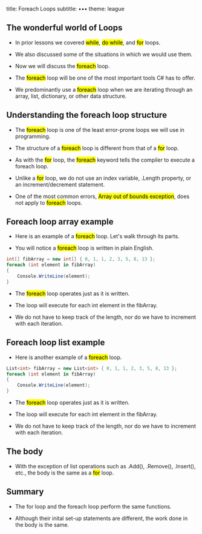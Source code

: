 title: Foreach Loops
subtitle: •••
theme: league

## The wonderful world of Loops

- In prior lessons we covered <mark>while</mark>, <mark>do while</mark>, and <mark>for</mark> loops.

- We also discussed some of the situations in which we would use them.

- Now we will discuss the <mark>foreach</mark> loop.

- The <mark>foreach</mark> loop will be one of the most important tools C# has to offer.

- We predominantly use a <mark>foreach</mark> loop when we are iterating through an array, list, dictionary, or other data structure.

## Understanding the foreach loop structure

- The <mark>foreach</mark> loop is one of the least error-prone loops we will use in programming.

- The structure of a <mark>foreach</mark> loop is different from that of a <mark>for</mark> loop.

- As with the <mark>for</mark> loop, the <mark>foreach</mark> keyword tells the compiler to execute a foreach loop.

- Unlike a <mark>for</mark> loop, we do not use an index variable, .Length property, or an increment/decrement statement.

- One of the most common errors, <mark>Array out of bounds exception</mark>, does not apply to <mark>foreach</mark> loops.

## Foreach loop array example

- Here is an example of a <mark>foreach</mark> loop. Let's walk through its parts.

- You will notice a <mark>foreach</mark> loop is written in plain English.

```C#
int[] fibArray = new int[] { 0, 1, 1, 2, 3, 5, 8, 13 };
foreach (int element in fibArray)
{
    Console.WriteLine(element);
}
```
- The <mark>foreach</mark> loop operates just as it is written.

- The loop will execute for each int element in the fibArray.

- We do not have to keep track of the length, nor do we have to increment with each iteration.


## Foreach loop list example

- Here is another example of a <mark>foreach</mark> loop. 

```C#
List<int> fibArray = new List<int> { 0, 1, 1, 2, 3, 5, 8, 13 };
foreach (int element in fibArray)
{
    Console.WriteLine(element);
}
```
- The <mark>foreach</mark> loop operates just as it is written.

- The loop will execute for each int element in the fibArray.

- We do not have to keep track of the length, nor do we have to increment with each iteration.

## The body

- With the exception of list operations such as .Add(), .Remove(), .Insert(), etc., the body is the same as a <mark>for</mark> loop.

## Summary

- The for loop and the foreach loop perform the same functions.

- Although their inital set-up statements are different, the work done in the body is the same.

<style type="text/css">
.img:hover  {
        transform: scale(1.5);
        box-shadow: 0 0 10px rgba(0, 0, 0, 0.5);
    }
</style>